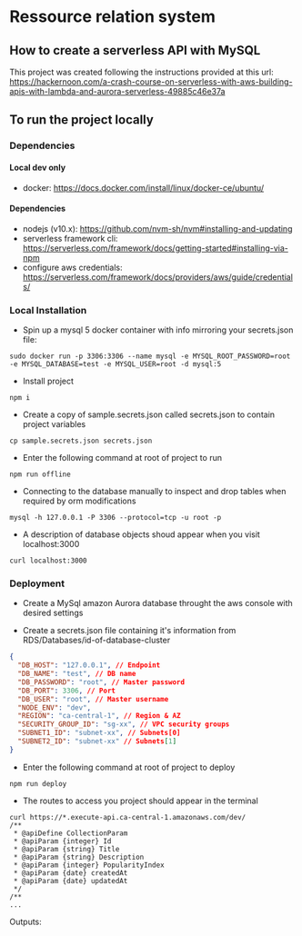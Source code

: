# Ressource relation system

## How to create a serverless API with MySQL

This project was created following the instructions provided at this url: https://hackernoon.com/a-crash-course-on-serverless-with-aws-building-apis-with-lambda-and-aurora-serverless-49885c46e37a

## To run the project locally

### Dependencies

#### Local dev only

- docker: https://docs.docker.com/install/linux/docker-ce/ubuntu/

#### Dependencies

- nodejs (v10.x): https://github.com/nvm-sh/nvm#installing-and-updating
- serverless framework cli: https://serverless.com/framework/docs/getting-started#installing-via-npm
- configure aws credentials: https://serverless.com/framework/docs/providers/aws/guide/credentials/

### Local Installation

- Spin up a mysql 5 docker container with info mirroring your secrets.json file:

```
sudo docker run -p 3306:3306 --name mysql -e MYSQL_ROOT_PASSWORD=root -e MYSQL_DATABASE=test -e MYSQL_USER=root -d mysql:5
```

- Install project

```
npm i
```

- Create a copy of sample.secrets.json called secrets.json to contain project variables

```
cp sample.secrets.json secrets.json
```

- Enter the following command at root of project to run

```
npm run offline
```

- Connecting to the database manually to inspect and drop tables when required by orm modifications

```
mysql -h 127.0.0.1 -P 3306 --protocol=tcp -u root -p
```

- A description of database objects shoud appear when you visit localhost:3000

```
curl localhost:3000
```

### Deployment

- Create a MySql amazon Aurora database throught the aws console with desired settings

- Create a secrets.json file containing it's information from RDS/Databases/id-of-database-cluster

```JSON
{
  "DB_HOST": "127.0.0.1", // Endpoint
  "DB_NAME": "test", // DB name
  "DB_PASSWORD": "root", // Master password
  "DB_PORT": 3306, // Port
  "DB_USER": "root", // Master username
  "NODE_ENV": "dev",
  "REGION": "ca-central-1", // Region & AZ
  "SECURITY_GROUP_ID": "sg-xx", // VPC security groups
  "SUBNET1_ID": "subnet-xx", // Subnets[0]
  "SUBNET2_ID": "subnet-xx" // Subnets[1]
}
```

- Enter the following command at root of project to deploy

```
npm run deploy
```

- The routes to access you project should appear in the terminal

```
curl https://*.execute-api.ca-central-1.amazonaws.com/dev/
/**
 * @apiDefine CollectionParam
 * @apiParam {integer} Id
 * @apiParam {string} Title
 * @apiParam {string} Description
 * @apiParam {integer} PopularityIndex
 * @apiParam {date} createdAt
 * @apiParam {date} updatedAt
 */
/**
...
```

Outputs:
